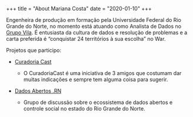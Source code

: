 +++
title = "About Mariana Costa"
date = "2020-01-10"
+++

Engenheira de produção em formação pela Universidade Federal do Rio Grande do Norte, no momento está atuando como Analista de Dados no [Grupo Vila](https://www.grupovila.com.br/).
É entusiasta da cultura de dados e resolução de problemas e a carta preferida é “conquistar 24 territórios à sua escolha” no War.

Projetos que participo:


- [Curadoria Cast](https://www.curadoriacast.net/)

    - O CuradoriaCast é uma iniciativa de 3 amigos que costumam dar muitas indicações e sempre tem alguma coisa para sugerir.
    
    
- [Dados Abertos .RN](https://github.com/dadosabertosrn/DadosAbertosRN)

    - Grupo de discussão sobre o ecossistema de dados abertos e controle social no estado do Rio Grande do Norte.
